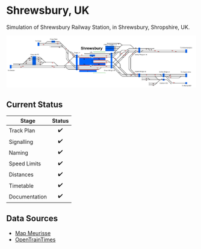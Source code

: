 # Shrewsbury, UK
Simulation of Shrewsbury Railway Station, in Shrewsbury, Shropshire, UK.

![Image of Current State of Map](Images/Shrewsbury.bmp)

## Current Status

| Stage         | Status        |
| ------------- |:-------------:|
| Track Plan     | :heavy_check_mark: |
| Signalling      | :heavy_check_mark:      |
| Naming | :heavy_check_mark:      |
| Speed Limits | :heavy_check_mark: |
| Distances | :heavy_check_mark: |
| Timetable | :heavy_check_mark: |
| Documentation | :heavy_check_mark: |


## Data Sources

- [Map Meurisse](https://map.meurisse.org/)
- [OpenTrainTimes](https://www.opentraintimes.com/)
